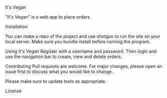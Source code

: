 It's Vegan

"It's Vegan" is a web app to place orders

Installation

You can make a repo of the project and use shotgun to run the site on your local server. Make sure you bundle install before running the program.

Using It's Vegan
Register with a username and password. Then login and use the navigation bar to create, view and delete orders.

Contributing
Pull requests are welcome. For major changes, please open an issue first to discuss what you would like to change.

Please make sure to update tests as appropriate.

License
